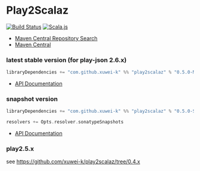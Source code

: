 # Play2Scalaz
[![Build Status](https://secure.travis-ci.org/xuwei-k/play2scalaz.png?branch=master)](http://travis-ci.org/xuwei-k/play2scalaz)
[![Scala.js](https://www.scala-js.org/assets/badges/scalajs-0.6.14.svg)](https://www.scala-js.org)

- [Maven Central Repository Search](http://search.maven.org/#search%7Cga%7C1%7Cg%3A%22com.github.xuwei-k%22)
- [Maven Central](http://repo1.maven.org/maven2/com/github/xuwei-k/)

### latest stable version (for play-json 2.6.x)

```scala
libraryDependencies += "com.github.xuwei-k" %% "play2scalaz" % "0.5.0-M2"
```

- [API Documentation](https://oss.sonatype.org/service/local/repositories/releases/archive/com/github/xuwei-k/play2scalaz_2.11/0.5.0-M2/play2scalaz_2.11-0.5.0-M2-javadoc.jar/!/index.html)

### snapshot version

```scala
libraryDependencies += "com.github.xuwei-k" %% "play2scalaz" % "0.5.0-SNAPSHOT"

resolvers += Opts.resolver.sonatypeSnapshots
```
- [API Documentation](https://oss.sonatype.org/service/local/repositories/snapshots/archive/com/github/xuwei-k/play2scalaz_2.11/0.5.0-SNAPSHOT/play2scalaz_2.11-0.5.0-SNAPSHOT-javadoc.jar/!/index.html)


### play2.5.x

see <https://github.com/xuwei-k/play2scalaz/tree/0.4.x>
